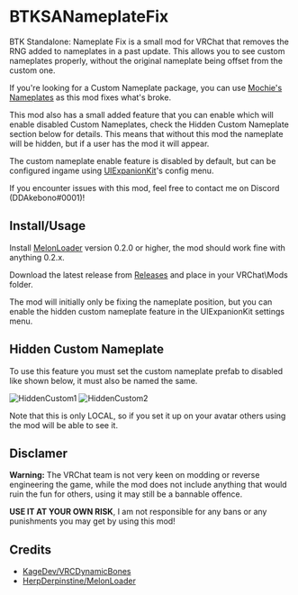 # BTKSANameplateFix
BTK Standalone: Nameplate Fix is a small mod for VRChat that removes the RNG added to nameplates in a past update.
This allows you to see custom nameplates properly, without the original nameplate being offset from the custom one.

If you're looking for a Custom Nameplate package, you can use [Mochie's Nameplates](https://www.patreon.com/posts/no-longer-works-36966815) as this mod fixes what's broke.

This mod also has a small added feature that you can enable which will enable disabled Custom Nameplates, check the Hidden Custom Nameplate section below for details.
This means that without this mod the nameplate will be hidden, but if a user has the mod it will appear.

The custom nameplate enable feature is disabled by default, but can be configured ingame using [UIExpanionKit](https://github.com/knah/VRCMods)'s config menu.

If you encounter issues with this mod, feel free to contact me on Discord (DDAkebono#0001)!

## Install/Usage
Install [MelonLoader](https://github.com/HerpDerpinstine/MelonLoader) version 0.2.0 or higher, the mod should work fine with anything 0.2.x.

Download the latest release from [Releases](https://github.com/ddakebono/BTKSANameplateFix/releases) and place in your VRChat\Mods folder.

The mod will initially only be fixing the nameplate position, but you can enable the hidden custom nameplate feature in the UIExpanionKit settings menu.

## Hidden Custom Nameplate
To use this feature you must set the custom nameplate prefab to disabled like shown below, it must also be named the same.

![HiddenCustom1](http://aurares.potato.moe/git/HiddenCustom1.png) ![HiddenCustom2](http://aurares.potato.moe/git/HiddenCustom2.png)

Note that this is only LOCAL, so if you set it up on your avatar others using the mod will be able to see it.

## Disclamer
**Warning:** The VRChat team is not very keen on modding or reverse engineering the game, while the mod does not include anything that would ruin the fun for others, using it may still be a bannable offence.

**USE IT AT YOUR OWN RISK**, I am not responsible for any bans or any punishments you may get by using this mod!

## Credits
* [KageDev/VRCDynamicBones](https://github.com/KageDev/VRCDynamicBones)
* [HerpDerpinstine/MelonLoader](https://github.com/HerpDerpinstine/MelonLoader)




